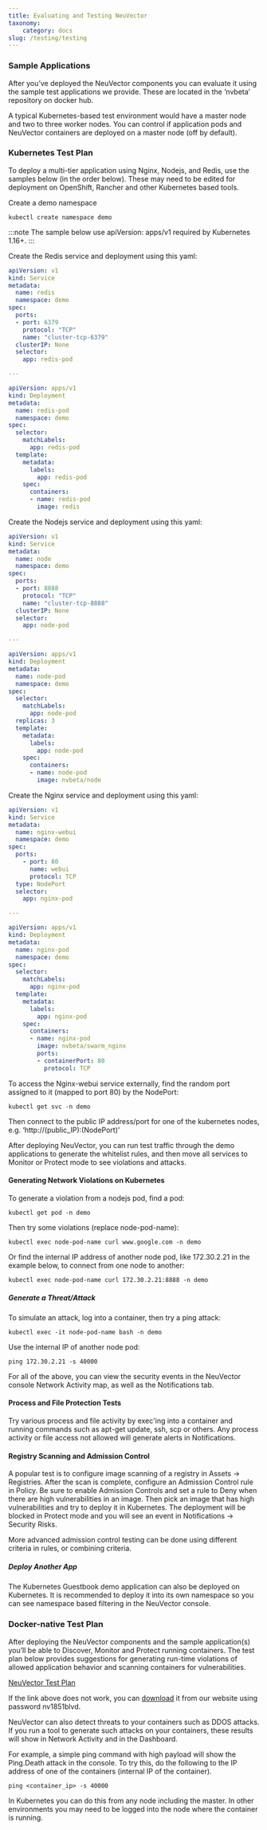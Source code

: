 ```yaml
---
title: Evaluating and Testing NeuVector
taxonomy:
    category: docs
slug: /testing/testing
---
```


### Sample Applications 

After you’ve deployed the NeuVector components you can evaluate it using the sample test applications we provide. These are located in the ’nvbeta’ repository on docker hub.

A typical Kubernetes-based test environment would have a master node and two to three worker nodes. You can control if application pods and NeuVector containers are deployed on a master node (off by default).

### Kubernetes Test Plan

To deploy a multi-tier application using Nginx, Nodejs, and Redis, use the samples below (in the order below). These may need to be edited for deployment on OpenShift, Rancher and other Kubernetes based tools. 

Create a demo namespace

```shell
kubectl create namespace demo
```

:::note
The sample below use apiVersion: apps/v1 required by Kubernetes 1.16+.
:::

Create the Redis service and deployment using this yaml:

```yaml
apiVersion: v1
kind: Service
metadata:
  name: redis
  namespace: demo
spec:
  ports:
  - port: 6379
    protocol: "TCP"
    name: "cluster-tcp-6379"
  clusterIP: None
  selector:
    app: redis-pod

---

apiVersion: apps/v1
kind: Deployment
metadata:
  name: redis-pod
  namespace: demo
spec:
  selector:
    matchLabels:
      app: redis-pod
  template:
    metadata:
      labels:
        app: redis-pod
    spec:
      containers:
      - name: redis-pod
        image: redis
```

Create the Nodejs service and deployment using this yaml:

```yaml
apiVersion: v1
kind: Service
metadata:
  name: node
  namespace: demo
spec:
  ports:
  - port: 8888
    protocol: "TCP"
    name: "cluster-tcp-8888"
  clusterIP: None
  selector:
    app: node-pod

---

apiVersion: apps/v1
kind: Deployment
metadata:
  name: node-pod
  namespace: demo
spec:
  selector:
    matchLabels:
      app: node-pod
  replicas: 3
  template:
    metadata:
      labels:
        app: node-pod
    spec:
      containers:
      - name: node-pod
        image: nvbeta/node
```

Create the Nginx service and deployment using this yaml:

```yaml
apiVersion: v1
kind: Service
metadata:
  name: nginx-webui
  namespace: demo
spec:
  ports:
    - port: 80
      name: webui
      protocol: TCP
  type: NodePort
  selector:
    app: nginx-pod

---

apiVersion: apps/v1
kind: Deployment
metadata:
  name: nginx-pod
  namespace: demo
spec:
  selector:
    matchLabels:
      app: nginx-pod
  template:
    metadata:
      labels:
        app: nginx-pod
    spec:
      containers:
      - name: nginx-pod
        image: nvbeta/swarm_nginx
        ports:
        - containerPort: 80
          protocol: TCP
```

To access the Nginx-webui service externally, find the random port assigned to it (mapped to port 80) by the NodePort:

```shell
kubectl get svc -n demo
```

Then connect to the public IP address/port for one of the kubernetes nodes, e.g. ‘http://(public_IP):(NodePort)’

After deploying NeuVector, you can run test traffic through the demo applications to generate the whitelist rules, and then move all services to Monitor or Protect mode to see violations and attacks.

#### Generating Network Violations on Kubernetes

To generate a violation from a nodejs pod, find a pod:

```shell
kubectl get pod -n demo
```

Then try some violations (replace node-pod-name):

```shell
kubectl exec node-pod-name curl www.google.com -n demo
```

Or find the internal IP address of another node pod, like 172.30.2.21 in the example below, to connect from one node to another:

```shell
kubectl exec node-pod-name curl 172.30.2.21:8888 -n demo
```

##### Generate a Threat/Attack

To simulate an attack, log into a container, then try a ping attack:

```shell
kubectl exec -it node-pod-name bash -n demo
```

Use the internal IP of another node pod:

```shell
ping 172.30.2.21 -s 40000
```

For all of the above, you can view the security events in the NeuVector console Network Activity map, as well as the Notifications tab.

#### Process and File Protection Tests

Try various process and file activity by exec'ing into a container and running commands such as apt-get update, ssh, scp or others. Any process activity or file access not allowed will generate alerts in Notifications.

#### Registry Scanning and Admission Control

A popular test is to configure image scanning of a registry in Assets -> Registries. After the scan is complete, configure an Admission Control rule in Policy. Be sure to enable Admission Controls and set a rule to Deny when there are high vulnerabilities in an image. Then pick an image that has high vulnerabilities and try to deploy it in Kubernetes. The deployment will be blocked in Protect mode and you will see an event in Notifications -> Security Risks.

More advanced admission control testing can be done using different criteria in rules, or combining criteria.

##### Deploy Another App

The Kubernetes Guestbook demo application can also be deployed on Kubernetes. It is recommended to deploy it into its own namespace so you can see namespace based filtering in the NeuVector console.

### Docker-native Test Plan

After deploying the NeuVector components and the sample application(s) you’ll be able to Discover, Monitor and Protect running containers. The test plan below provides suggestions for generating run-time violations of allowed application behavior and scanning containers for vulnerabilities.

[NeuVector Test Plan](testplan.pdf)

If the link above does not work, you can [download](http://neuvector.com/sample-applications-test-plan/) it from our website using password nv1851blvd.

NeuVector can also detect threats to your containers such as DDOS attacks. If you run a tool to generate such attacks on your containers, these results will show in Network Activity and in the Dashboard.

For example, a simple ping command with high payload will show the Ping.Death attack in the console. To try this, do the following to the IP address of one of the containers (internal IP of the container).

```shell
ping <container_ip> -s 40000
```

In Kubernetes you can do this from any node including the master. In other environments you may need to be logged into the node where the container is running.
